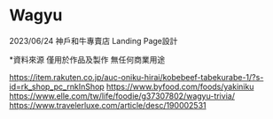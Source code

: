 # Wagyu
2023/06/24
神戶和牛專賣店 Landing Page設計



*資料來源 僅用於作品及製作 無任何商業用途

  https://item.rakuten.co.jp/auc-oniku-hirai/kobebeef-tabekurabe-1/?s-id=rk_shop_pc_rnkInShop 
  https://www.byfood.com/foods/yakiniku
  https://www.elle.com/tw/life/foodie/g37307802/wagyu-trivia/
  https://www.travelerluxe.com/article/desc/190002531
